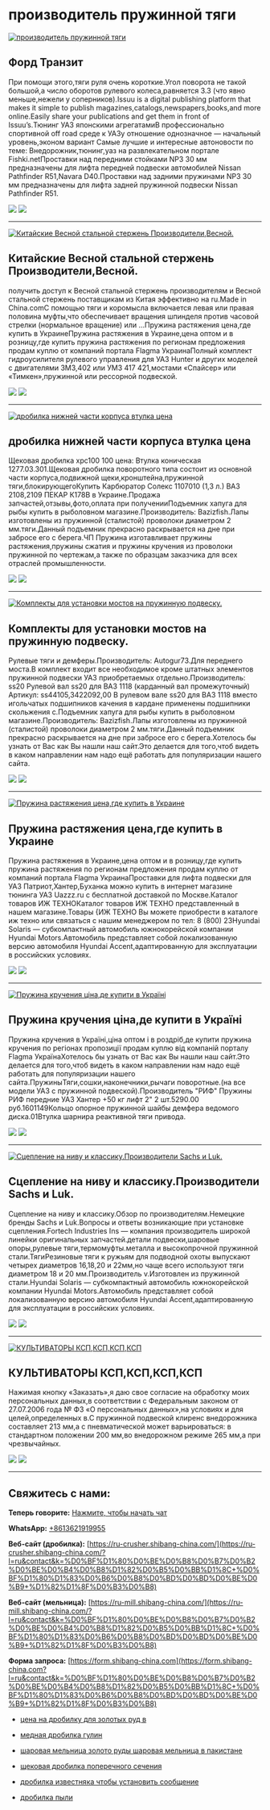 # производитель пружинной тяги

<a href="https://swt.shibang-china.com/?l=ru&img&k=%D0%BF%D1%80%D0%BE%D0%B8%D0%B7%D0%B2%D0%BE%D0%B4%D0%B8%D1%82%D0%B5%D0%BB%D1%8C+%D0%BF%D1%80%D1%83%D0%B6%D0%B8%D0%BD%D0%BD%D0%BE%D0%B9+%D1%82%D1%8F%D0%B3%D0%B8" target="_blank">![производитель пружинной тяги](http://static.shibang-china.com/all-800x300/101.jpg)</a>

## Форд Транзит
При помощи этого,тяги руля очень короткие.Угол поворота не такой большой,а число оборотов рулевого колеса,равняется 3.3 (что явно меньше,нежели у соперников).Issuu is a digital publishing platform that makes it simple to publish magazines,catalogs,newspapers,books,and more online.Easily share your publications and get them in front of Issuu’s.Тюнинг УАЗ японскими агрегатамиВ профессионально спортивной off road среде к УАЗу отношение однозначное — начальный уровень,эконом вариант Самые лучшие и интересные автоновости по теме: Внедорожник,тюнинг,уаз на развлекательном портале Fishki.netПроставки над передними стойками NP3 30 мм предназначены для лифта передней подвески автомобилей Nissan Pathfinder R51,Navara D40.Проставки над задними пружинами NP3 30 мм предназначены для лифта задней пружинной подвески Nissan Pathfinder R51.


<a href="https://whatsapp.shibangsoft.com/WhatsApp.php" target="_blank" title="WhatsApp">![](http://static.shibang-china.com/icon/whatsapp.png)</a> <a href="https://swt.shibang-china.com/?l=ru&icon&k=%D0%BF%D1%80%D0%BE%D0%B8%D0%B7%D0%B2%D0%BE%D0%B4%D0%B8%D1%82%D0%B5%D0%BB%D1%8C+%D0%BF%D1%80%D1%83%D0%B6%D0%B8%D0%BD%D0%BD%D0%BE%D0%B9+%D1%82%D1%8F%D0%B3%D0%B8" target="_blank">![](http://static.shibang-china.com/icon/chat-ru.png)</a>

---

<a href="https://swt.shibang-china.com/?l=ru&img&k=%D0%BF%D1%80%D0%BE%D0%B8%D0%B7%D0%B2%D0%BE%D0%B4%D0%B8%D1%82%D0%B5%D0%BB%D1%8C+%D0%BF%D1%80%D1%83%D0%B6%D0%B8%D0%BD%D0%BD%D0%BE%D0%B9+%D1%82%D1%8F%D0%B3%D0%B8" target="_blank">![Китайские Весной стальной стержень Производители,Весной.](http://static.shibang-china.com/all-800x300/48.jpg)</a>

## Китайские Весной стальной стержень Производители,Весной.
получить доступ к Весной стальной стержень производителям и Весной стальной стержень поставщикам из Китая эффективно на ru.Made in China.comС помощью тяги и коромысла включается левая или правая половина муфты,что обеспечивает вращения шпинделя против часовой стрелки (нормальное вращение) или …Пружина растяжения цена,где купить в УкраинеПружина растяжения в Украине,цена оптом и в розницу,где купить пружина растяжения по регионам предложения продам куплю от компаний портала Flagma УкраинаПолный комплект гидроусилителя рулевого управления для УАЗ Hunter и других моделей с двигателями ЗМЗ,402 или УМЗ 417 421,мостами &#171;Спайсер&#187; или &#171;Тимкен&#187;,пружинной или рессорной подвеской.


<a href="https://whatsapp.shibangsoft.com/WhatsApp.php" target="_blank" title="WhatsApp">![](http://static.shibang-china.com/icon/whatsapp.png)</a> <a href="https://swt.shibang-china.com/?l=ru&icon&k=%D0%BF%D1%80%D0%BE%D0%B8%D0%B7%D0%B2%D0%BE%D0%B4%D0%B8%D1%82%D0%B5%D0%BB%D1%8C+%D0%BF%D1%80%D1%83%D0%B6%D0%B8%D0%BD%D0%BD%D0%BE%D0%B9+%D1%82%D1%8F%D0%B3%D0%B8" target="_blank">![](http://static.shibang-china.com/icon/chat-ru.png)</a>

---

<a href="https://swt.shibang-china.com/?l=ru&img&k=%D0%BF%D1%80%D0%BE%D0%B8%D0%B7%D0%B2%D0%BE%D0%B4%D0%B8%D1%82%D0%B5%D0%BB%D1%8C+%D0%BF%D1%80%D1%83%D0%B6%D0%B8%D0%BD%D0%BD%D0%BE%D0%B9+%D1%82%D1%8F%D0%B3%D0%B8" target="_blank">![дробилка нижней части корпуса втулка цена](http://static.shibang-china.com/all-800x300/850.jpg)</a>

## дробилка нижней части корпуса втулка цена
Щековая дробилка xpc100 100 цена: Втулка коническая 1277.03.301.Щековая дробилка поворотного типа состоит из основной части корпуса,подвижной щеки,кронштейна,пружинной тяги,блокирующегоКупить Карбюратор Солекс 1107010 (1,3 л.) ВАЗ 2108,2109 ПЕКАР К178В в Украине.Продажа запчастей,отзывы,фото,оплата при полученииПодъемник хапуга для рыбы купить в рыболовном магазине.Производитель: Bazizfish.Лапы изготовлены из пружинной (сталистой) проволоки диаметром 2 мм.тяги.Данный подъемник прекрасно раскрывается на дне при забросе его с берега.ЧП Пружина изготавливает пружины растяжения,пружины сжатия и пружины кручения из проволоки пружинной по чертежам,а также по образцам заказчика для всех отраслей промышленности.


<a href="https://whatsapp.shibangsoft.com/WhatsApp.php" target="_blank" title="WhatsApp">![](http://static.shibang-china.com/icon/whatsapp.png)</a> <a href="https://swt.shibang-china.com/?l=ru&icon&k=%D0%BF%D1%80%D0%BE%D0%B8%D0%B7%D0%B2%D0%BE%D0%B4%D0%B8%D1%82%D0%B5%D0%BB%D1%8C+%D0%BF%D1%80%D1%83%D0%B6%D0%B8%D0%BD%D0%BD%D0%BE%D0%B9+%D1%82%D1%8F%D0%B3%D0%B8" target="_blank">![](http://static.shibang-china.com/icon/chat-ru.png)</a>

---

<a href="https://swt.shibang-china.com/?l=ru&img&k=%D0%BF%D1%80%D0%BE%D0%B8%D0%B7%D0%B2%D0%BE%D0%B4%D0%B8%D1%82%D0%B5%D0%BB%D1%8C+%D0%BF%D1%80%D1%83%D0%B6%D0%B8%D0%BD%D0%BD%D0%BE%D0%B9+%D1%82%D1%8F%D0%B3%D0%B8" target="_blank">![Комплекты для установки мостов на пружинную подвеску.](http://static.shibang-china.com/all-800x300/17.jpg)</a>

## Комплекты для установки мостов на пружинную подвеску.
Рулевые тяги и демферы.Производитель: Autogur73.Для переднего моста.В комплект входит все необходимое кроме штатных элементов пружинной подвески УАЗ приобретаемых отдельно.Производитель: ss20 Рулевой вал ss20 для ВАЗ 1118 (карданный вал промежуточный) Артикул: ss44105,3422092,00 В рулевом вале ss20 для ВАЗ 1118 вместо игольчатых подшипников качения в кардане применены подшипники скольжения с.Подъемник хапуга для рыбы купить в рыболовном магазине.Производитель: Bazizfish.Лапы изготовлены из пружинной (сталистой) проволоки диаметром 2 мм.тяги.Данный подъемник прекрасно раскрывается на дне при забросе его с берега.Хотелось бы узнать от Вас как Вы нашли наш сайт.Это делается для того,чтоб видеть в каком направлении нам надо ещё работать для популяризации нашего сайта.


<a href="https://whatsapp.shibangsoft.com/WhatsApp.php" target="_blank" title="WhatsApp">![](http://static.shibang-china.com/icon/whatsapp.png)</a> <a href="https://swt.shibang-china.com/?l=ru&icon&k=%D0%BF%D1%80%D0%BE%D0%B8%D0%B7%D0%B2%D0%BE%D0%B4%D0%B8%D1%82%D0%B5%D0%BB%D1%8C+%D0%BF%D1%80%D1%83%D0%B6%D0%B8%D0%BD%D0%BD%D0%BE%D0%B9+%D1%82%D1%8F%D0%B3%D0%B8" target="_blank">![](http://static.shibang-china.com/icon/chat-ru.png)</a>

---

<a href="https://swt.shibang-china.com/?l=ru&img&k=%D0%BF%D1%80%D0%BE%D0%B8%D0%B7%D0%B2%D0%BE%D0%B4%D0%B8%D1%82%D0%B5%D0%BB%D1%8C+%D0%BF%D1%80%D1%83%D0%B6%D0%B8%D0%BD%D0%BD%D0%BE%D0%B9+%D1%82%D1%8F%D0%B3%D0%B8" target="_blank">![Пружина растяжения цена,где купить в Украине](http://static.shibang-china.com/all-800x300/987.jpg)</a>

## Пружина растяжения цена,где купить в Украине
Пружина растяжения в Украине,цена оптом и в розницу,где купить пружина растяжения по регионам предложения продам куплю от компаний портала Flagma УкраинаПроставки для лифта подвески для УАЗ Патриот,Хантер,Буханка можно купить в интернет магазине тюнинга УАЗ Uazzz.ru с бесплатной доставкой по Москве.Каталог товаров ИЖ ТЕХНОКаталог товаров ИЖ ТЕХНО представленный в нашем магазине.Товары {ИЖ ТЕХНО Вы можете приобрести в каталоге иж техно или связаться с нашим менеджером по тел: 8 (800) 23Hyundai Solaris — субкомпактный автомобиль южнокорейской компании Hyundai Motors.Автомобиль представляет собой локализованную версию автомобиля Hyundai Accent,адаптированную для эксплуатации в российских условиях.


<a href="https://whatsapp.shibangsoft.com/WhatsApp.php" target="_blank" title="WhatsApp">![](http://static.shibang-china.com/icon/whatsapp.png)</a> <a href="https://swt.shibang-china.com/?l=ru&icon&k=%D0%BF%D1%80%D0%BE%D0%B8%D0%B7%D0%B2%D0%BE%D0%B4%D0%B8%D1%82%D0%B5%D0%BB%D1%8C+%D0%BF%D1%80%D1%83%D0%B6%D0%B8%D0%BD%D0%BD%D0%BE%D0%B9+%D1%82%D1%8F%D0%B3%D0%B8" target="_blank">![](http://static.shibang-china.com/icon/chat-ru.png)</a>

---

<a href="https://swt.shibang-china.com/?l=ru&img&k=%D0%BF%D1%80%D0%BE%D0%B8%D0%B7%D0%B2%D0%BE%D0%B4%D0%B8%D1%82%D0%B5%D0%BB%D1%8C+%D0%BF%D1%80%D1%83%D0%B6%D0%B8%D0%BD%D0%BD%D0%BE%D0%B9+%D1%82%D1%8F%D0%B3%D0%B8" target="_blank">![Пружина кручения ціна,де купити в Україні](http://static.shibang-china.com/all-800x300/770.jpg)</a>

## Пружина кручения ціна,де купити в Україні
Пружина кручения в Україні,ціна оптом і в роздріб,де купити пружина кручения по регіонах пропозиції продам куплю від компаній порталу Flagma УкраїнаХотелось бы узнать от Вас как Вы нашли наш сайт.Это делается для того,чтоб видеть в каком направлении нам надо ещё работать для популяризации нашего сайта.ПружиныТяги,сошки,наконечники,рычаги поворотные.(на все модели УАЗ с пружинной подвеской).Производитель &quot;РИФ&quot; Пружины РИФ передние УАЗ Хантер +50 кг лифт 2&quot; 2 шт.5290.00 руб.1601149Кольцо опорное пружинной шайбы демфера ведомого диска.01Втулка шарнира реактивной тяги привода.


<a href="https://whatsapp.shibangsoft.com/WhatsApp.php" target="_blank" title="WhatsApp">![](http://static.shibang-china.com/icon/whatsapp.png)</a> <a href="https://swt.shibang-china.com/?l=ru&icon&k=%D0%BF%D1%80%D0%BE%D0%B8%D0%B7%D0%B2%D0%BE%D0%B4%D0%B8%D1%82%D0%B5%D0%BB%D1%8C+%D0%BF%D1%80%D1%83%D0%B6%D0%B8%D0%BD%D0%BD%D0%BE%D0%B9+%D1%82%D1%8F%D0%B3%D0%B8" target="_blank">![](http://static.shibang-china.com/icon/chat-ru.png)</a>

---

<a href="https://swt.shibang-china.com/?l=ru&img&k=%D0%BF%D1%80%D0%BE%D0%B8%D0%B7%D0%B2%D0%BE%D0%B4%D0%B8%D1%82%D0%B5%D0%BB%D1%8C+%D0%BF%D1%80%D1%83%D0%B6%D0%B8%D0%BD%D0%BD%D0%BE%D0%B9+%D1%82%D1%8F%D0%B3%D0%B8" target="_blank">![Сцепление на ниву и классику.Производители Sachs и Luk.](http://static.shibang-china.com/all-800x300/176.jpg)</a>

## Сцепление на ниву и классику.Производители Sachs и Luk.
Сцепление на ниву и классику.Обзор по производителям.Немецкие бренды Sachs и Luk.Вопросы и ответы возникающие при установке сцепления.Fortech Industries Ins — компания производитель широкой линейки оригинальных запчастей.детали подвески,шаровые опоры,рулевые тяги,термомуфты.металла и высокопрочной пружинной стали.ТягиРезиновые тяги к ружьям для подводной охоты выпускают четырех диаметров 16,18,20 и 22мм,но чаще всего используют тяги диаметром 18 и 20 мм.Производитель v.Изготовлен из пружинной стали.Hyundai Solaris — субкомпактный автомобиль южнокорейской компании Hyundai Motors.Автомобиль представляет собой локализованную версию автомобиля Hyundai Accent,адаптированную для эксплуатации в российских условиях.


<a href="https://whatsapp.shibangsoft.com/WhatsApp.php" target="_blank" title="WhatsApp">![](http://static.shibang-china.com/icon/whatsapp.png)</a> <a href="https://swt.shibang-china.com/?l=ru&icon&k=%D0%BF%D1%80%D0%BE%D0%B8%D0%B7%D0%B2%D0%BE%D0%B4%D0%B8%D1%82%D0%B5%D0%BB%D1%8C+%D0%BF%D1%80%D1%83%D0%B6%D0%B8%D0%BD%D0%BD%D0%BE%D0%B9+%D1%82%D1%8F%D0%B3%D0%B8" target="_blank">![](http://static.shibang-china.com/icon/chat-ru.png)</a>

---

<a href="https://swt.shibang-china.com/?l=ru&img&k=%D0%BF%D1%80%D0%BE%D0%B8%D0%B7%D0%B2%D0%BE%D0%B4%D0%B8%D1%82%D0%B5%D0%BB%D1%8C+%D0%BF%D1%80%D1%83%D0%B6%D0%B8%D0%BD%D0%BD%D0%BE%D0%B9+%D1%82%D1%8F%D0%B3%D0%B8" target="_blank">![КУЛЬТИВАТОРЫ КСП,КСП,КСП,КСП](http://static.shibang-china.com/all-800x300/7.jpg)</a>

## КУЛЬТИВАТОРЫ КСП,КСП,КСП,КСП
Нажимая кнопку &#171;Заказать&#187;,я даю свое согласие на обработку моих персональных данных,в соответствии с Федеральным законом от 27.07.2006 года № ФЗ &#171;О персональных данных&#187;,на условиях и для целей,определенных в.С пружинной подвеской клиренс внедорожника составляет 213 мм,а с пневматической может варьироваться: в стандартном положении 200 мм,во внедорожном режиме 265 мм,а при чрезвычайных.

<a href="https://whatsapp.shibangsoft.com/WhatsApp.php" target="_blank" title="WhatsApp">![](http://static.shibang-china.com/icon/whatsapp.png)</a> <a href="https://swt.shibang-china.com/?l=ru&icon&k=%D0%BF%D1%80%D0%BE%D0%B8%D0%B7%D0%B2%D0%BE%D0%B4%D0%B8%D1%82%D0%B5%D0%BB%D1%8C+%D0%BF%D1%80%D1%83%D0%B6%D0%B8%D0%BD%D0%BD%D0%BE%D0%B9+%D1%82%D1%8F%D0%B3%D0%B8" target="_blank">![](http://static.shibang-china.com/icon/chat-ru.png)</a>

---
## Свяжитесь с нами:

**Теперь говорите:** [Нажмите, чтобы начать чат](https://swt.shibang-china.com?l=ru&contact&k=%D0%BF%D1%80%D0%BE%D0%B8%D0%B7%D0%B2%D0%BE%D0%B4%D0%B8%D1%82%D0%B5%D0%BB%D1%8C+%D0%BF%D1%80%D1%83%D0%B6%D0%B8%D0%BD%D0%BD%D0%BE%D0%B9+%D1%82%D1%8F%D0%B3%D0%B8)

**WhatsApp:**  [+8613621919955](https://whatsapp.shibangsoft.com/WhatsApp.php)

**Веб-сайт (дробилка):** [https://ru-crusher.shibang-china.com/](https://ru-crusher.shibang-china.com/?l=ru&contact&k=%D0%BF%D1%80%D0%BE%D0%B8%D0%B7%D0%B2%D0%BE%D0%B4%D0%B8%D1%82%D0%B5%D0%BB%D1%8C+%D0%BF%D1%80%D1%83%D0%B6%D0%B8%D0%BD%D0%BD%D0%BE%D0%B9+%D1%82%D1%8F%D0%B3%D0%B8)

**Веб-сайт (мельница):** [https://ru-mill.shibang-china.com/](https://ru-mill.shibang-china.com/?l=ru&contact&k=%D0%BF%D1%80%D0%BE%D0%B8%D0%B7%D0%B2%D0%BE%D0%B4%D0%B8%D1%82%D0%B5%D0%BB%D1%8C+%D0%BF%D1%80%D1%83%D0%B6%D0%B8%D0%BD%D0%BD%D0%BE%D0%B9+%D1%82%D1%8F%D0%B3%D0%B8)

**Форма запроса:** [https://form.shibang-china.com](https://form.shibang-china.com?l=ru&contact&k=%D0%BF%D1%80%D0%BE%D0%B8%D0%B7%D0%B2%D0%BE%D0%B4%D0%B8%D1%82%D0%B5%D0%BB%D1%8C+%D0%BF%D1%80%D1%83%D0%B6%D0%B8%D0%BD%D0%BD%D0%BE%D0%B9+%D1%82%D1%8F%D0%B3%D0%B8)

* [цена на дробилку для золотых руд в](../122/%D1%86%D0%B5%D0%BD%D0%B0%20%D0%BD%D0%B0%20%D0%B4%D1%80%D0%BE%D0%B1%D0%B8%D0%BB%D0%BA%D1%83%20%D0%B4%D0%BB%D1%8F%20%D0%B7%D0%BE%D0%BB%D0%BE%D1%82%D1%8B%D1%85%20%D1%80%D1%83%D0%B4%20%D0%B2.md)

* [медная дробилка гулин](../125/%D0%BC%D0%B5%D0%B4%D0%BD%D0%B0%D1%8F%20%D0%B4%D1%80%D0%BE%D0%B1%D0%B8%D0%BB%D0%BA%D0%B0%20%D0%B3%D1%83%D0%BB%D0%B8%D0%BD.md)

* [шаровая мельница золото руды шаровая мельница в пакистане](../123/%D1%88%D0%B0%D1%80%D0%BE%D0%B2%D0%B0%D1%8F%20%D0%BC%D0%B5%D0%BB%D1%8C%D0%BD%D0%B8%D1%86%D0%B0%20%D0%B7%D0%BE%D0%BB%D0%BE%D1%82%D0%BE%20%D1%80%D1%83%D0%B4%D1%8B%20%D1%88%D0%B0%D1%80%D0%BE%D0%B2%D0%B0%D1%8F%20%D0%BC%D0%B5%D0%BB%D1%8C%D0%BD%D0%B8%D1%86%D0%B0%20%D0%B2%20%D0%BF%D0%B0%D0%BA%D0%B8%D1%81%D1%82%D0%B0%D0%BD%D0%B5.md)

* [щековая дробилка поперечного сечения](../121/%D1%89%D0%B5%D0%BA%D0%BE%D0%B2%D0%B0%D1%8F%20%D0%B4%D1%80%D0%BE%D0%B1%D0%B8%D0%BB%D0%BA%D0%B0%20%D0%BF%D0%BE%D0%BF%D0%B5%D1%80%D0%B5%D1%87%D0%BD%D0%BE%D0%B3%D0%BE%20%D1%81%D0%B5%D1%87%D0%B5%D0%BD%D0%B8%D1%8F.md)

* [дробилка известняка чтобы установить сообщение](../123/%D0%B4%D1%80%D0%BE%D0%B1%D0%B8%D0%BB%D0%BA%D0%B0%20%D0%B8%D0%B7%D0%B2%D0%B5%D1%81%D1%82%D0%BD%D1%8F%D0%BA%D0%B0%20%D1%87%D1%82%D0%BE%D0%B1%D1%8B%20%D1%83%D1%81%D1%82%D0%B0%D0%BD%D0%BE%D0%B2%D0%B8%D1%82%D1%8C%20%D1%81%D0%BE%D0%BE%D0%B1%D1%89%D0%B5%D0%BD%D0%B8%D0%B5.md)

* [дробилка пыли](../124/%D0%B4%D1%80%D0%BE%D0%B1%D0%B8%D0%BB%D0%BA%D0%B0%20%D0%BF%D1%8B%D0%BB%D0%B8.md)
